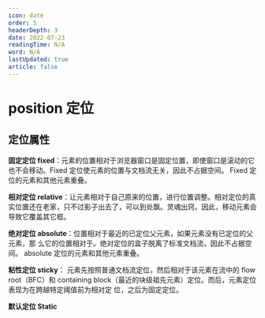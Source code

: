 ```yaml
---
icon: date
order: 5
headerDepth: 3
date: 2022-07-23
readingTime: N/A
word: N/A
lastUpdated: true
article: false
---
```


# position 定位

## 定位属性

**固定定位 fixed**：元素的位置相对于浏览器窗口是固定位置，即使窗口是滚动的它也不会移动。Fixed 定位使元素的位置与文档流无关，因此不占据空间。 Fixed 定位的元素和其他元素重叠。

**相对定位 relative**：让元素相对于自己原来的位置，进行位置调整。相对定位的真实位置还在老家，只不过影子出去了，可以到处飘。灵魂出窍。因此，移动元素会导致它覆盖其它框。

**绝对定位 absolute**：位置相对于最近的已定位父元素，如果元素没有已定位的父元素，那 么它的位置相对于。绝对定位的盒子脱离了标准文档流，因此不占据空间。 absolute 定位的元素和其他元素重叠。

**粘性定位 sticky**： 元素先按照普通文档流定位，然后相对于该元素在流中的 flow root（BFC）和 containing block（最近的块级祖先元素）定位。而后，元素定位表现为在跨越特定阈值前为相对定 位，之后为固定定位。

**默认定位 Static**
